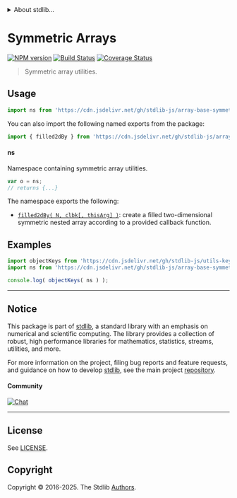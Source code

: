 <!--

@license Apache-2.0

Copyright (c) 2025 The Stdlib Authors.

Licensed under the Apache License, Version 2.0 (the "License");
you may not use this file except in compliance with the License.
You may obtain a copy of the License at

   http://www.apache.org/licenses/LICENSE-2.0

Unless required by applicable law or agreed to in writing, software
distributed under the License is distributed on an "AS IS" BASIS,
WITHOUT WARRANTIES OR CONDITIONS OF ANY KIND, either express or implied.
See the License for the specific language governing permissions and
limitations under the License.

-->


<details>
  <summary>
    About stdlib...
  </summary>
  <p>We believe in a future in which the web is a preferred environment for numerical computation. To help realize this future, we've built stdlib. stdlib is a standard library, with an emphasis on numerical and scientific computation, written in JavaScript (and C) for execution in browsers and in Node.js.</p>
  <p>The library is fully decomposable, being architected in such a way that you can swap out and mix and match APIs and functionality to cater to your exact preferences and use cases.</p>
  <p>When you use stdlib, you can be absolutely certain that you are using the most thorough, rigorous, well-written, studied, documented, tested, measured, and high-quality code out there.</p>
  <p>To join us in bringing numerical computing to the web, get started by checking us out on <a href="https://github.com/stdlib-js/stdlib">GitHub</a>, and please consider <a href="https://opencollective.com/stdlib">financially supporting stdlib</a>. We greatly appreciate your continued support!</p>
</details>

# Symmetric Arrays

[![NPM version][npm-image]][npm-url] [![Build Status][test-image]][test-url] [![Coverage Status][coverage-image]][coverage-url] <!-- [![dependencies][dependencies-image]][dependencies-url] -->

> Symmetric array utilities.

<!-- Section to include introductory text. Make sure to keep an empty line after the intro `section` element and another before the `/section` close. -->

<section class="intro">

</section>

<!-- /.intro -->

<!-- Package usage documentation. -->



<section class="usage">

## Usage

```javascript
import ns from 'https://cdn.jsdelivr.net/gh/stdlib-js/array-base-symmetric@deno/mod.js';
```

You can also import the following named exports from the package:

```javascript
import { filled2dBy } from 'https://cdn.jsdelivr.net/gh/stdlib-js/array-base-symmetric@deno/mod.js';
```

#### ns

Namespace containing symmetric array utilities.

```javascript
var o = ns;
// returns {...}
```

The namespace exports the following:

<!-- <toc pattern="*"> -->

<div class="namespace-toc">

-   <span class="signature">[`filled2dBy( N, clbk[, thisArg] )`][@stdlib/array/base/symmetric/filled2d-by]</span><span class="delimiter">: </span><span class="description">create a filled two-dimensional symmetric nested array according to a provided callback function.</span>

</div>

<!-- </toc> -->

</section>

<!-- /.usage -->

<!-- Package usage notes. Make sure to keep an empty line after the `section` element and another before the `/section` close. -->

<section class="notes">

</section>

<!-- /.notes -->

<!-- Package usage examples. -->

<section class="examples">

## Examples

<!-- TODO: better examples -->

<!-- eslint no-undef: "error" -->

```javascript
import objectKeys from 'https://cdn.jsdelivr.net/gh/stdlib-js/utils-keys@deno/mod.js';
import ns from 'https://cdn.jsdelivr.net/gh/stdlib-js/array-base-symmetric@deno/mod.js';

console.log( objectKeys( ns ) );
```

</section>

<!-- /.examples -->

<!-- Section for related `stdlib` packages. Do not manually edit this section, as it is automatically populated. -->

<section class="related">

</section>

<!-- /.related -->

<!-- Section for all links. Make sure to keep an empty line after the `section` element and another before the `/section` close. -->


<section class="main-repo" >

* * *

## Notice

This package is part of [stdlib][stdlib], a standard library with an emphasis on numerical and scientific computing. The library provides a collection of robust, high performance libraries for mathematics, statistics, streams, utilities, and more.

For more information on the project, filing bug reports and feature requests, and guidance on how to develop [stdlib][stdlib], see the main project [repository][stdlib].

#### Community

[![Chat][chat-image]][chat-url]

---

## License

See [LICENSE][stdlib-license].


## Copyright

Copyright &copy; 2016-2025. The Stdlib [Authors][stdlib-authors].

</section>

<!-- /.stdlib -->

<!-- Section for all links. Make sure to keep an empty line after the `section` element and another before the `/section` close. -->

<section class="links">

[npm-image]: http://img.shields.io/npm/v/@stdlib/array-base-symmetric.svg
[npm-url]: https://npmjs.org/package/@stdlib/array-base-symmetric

[test-image]: https://github.com/stdlib-js/array-base-symmetric/actions/workflows/test.yml/badge.svg?branch=main
[test-url]: https://github.com/stdlib-js/array-base-symmetric/actions/workflows/test.yml?query=branch:main

[coverage-image]: https://img.shields.io/codecov/c/github/stdlib-js/array-base-symmetric/main.svg
[coverage-url]: https://codecov.io/github/stdlib-js/array-base-symmetric?branch=main

<!--

[dependencies-image]: https://img.shields.io/david/stdlib-js/array-base-symmetric.svg
[dependencies-url]: https://david-dm.org/stdlib-js/array-base-symmetric/main

-->

[chat-image]: https://img.shields.io/gitter/room/stdlib-js/stdlib.svg
[chat-url]: https://app.gitter.im/#/room/#stdlib-js_stdlib:gitter.im

[stdlib]: https://github.com/stdlib-js/stdlib

[stdlib-authors]: https://github.com/stdlib-js/stdlib/graphs/contributors

[umd]: https://github.com/umdjs/umd
[es-module]: https://developer.mozilla.org/en-US/docs/Web/JavaScript/Guide/Modules

[deno-url]: https://github.com/stdlib-js/array-base-symmetric/tree/deno
[deno-readme]: https://github.com/stdlib-js/array-base-symmetric/blob/deno/README.md
[umd-url]: https://github.com/stdlib-js/array-base-symmetric/tree/umd
[umd-readme]: https://github.com/stdlib-js/array-base-symmetric/blob/umd/README.md
[esm-url]: https://github.com/stdlib-js/array-base-symmetric/tree/esm
[esm-readme]: https://github.com/stdlib-js/array-base-symmetric/blob/esm/README.md
[branches-url]: https://github.com/stdlib-js/array-base-symmetric/blob/main/branches.md

[stdlib-license]: https://raw.githubusercontent.com/stdlib-js/array-base-symmetric/main/LICENSE

<!-- <toc-links> -->

[@stdlib/array/base/symmetric/filled2d-by]: https://github.com/stdlib-js/array-base-symmetric-filled2d-by/tree/deno

<!-- </toc-links> -->

</section>

<!-- /.links -->
